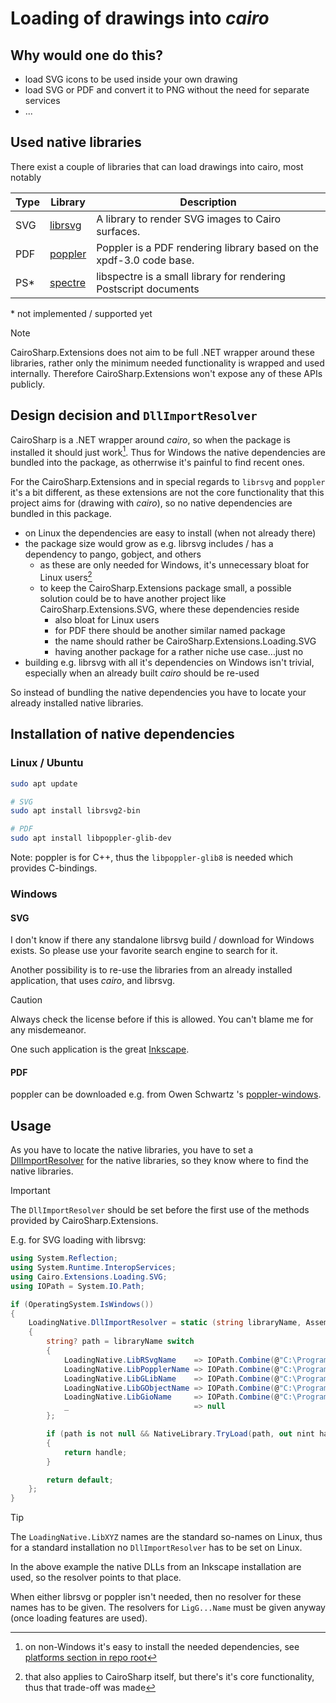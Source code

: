 # Loading of drawings into _cairo_

## Why would one do this?

* load SVG icons to be used inside your own drawing
* load SVG or PDF and convert it to PNG without the need for separate services
* ...

## Used native libraries

There exist a couple of libraries that can load drawings into cairo, most notably

| Type | Library                                                          | Description                                                         |
|------|------------------------------------------------------------------|---------------------------------------------------------------------|
| SVG  | [librsvg](https://wiki.gnome.org/Projects/LibRsvg)               | A library to render SVG images to Cairo surfaces.                   |
| PDF  | [poppler](https://poppler.freedesktop.org/)                      | Poppler is a PDF rendering library based on the xpdf-3.0 code base. |
| PS*  | [spectre](https://www.freedesktop.org/wiki/Software/libspectre/) | libspectre is a small library for rendering Postscript documents    |

\* not implemented / supported yet

> [!NOTE]
> CairoSharp.Extensions does not aim to be full .NET wrapper around these libraries, rather only the minimum needed functionality is wrapped and used internally.
> Therefore CairoSharp.Extensions won't expose any of these APIs publicly.

## Design decision and `DllImportResolver`

CairoSharp is a .NET wrapper around _cairo_, so when the package is installed it should just work[^1]. Thus for Windows the native dependencies are bundled into the package, as otherrwise it's painful to find recent ones.

[^1]: on non-Windows it's easy to install the needed dependencies, see [platforms section in repo root](https://github.com/gfoidl/CairoSharp?tab=readme-ov-file#supported-platforms)

For the CairoSharp.Extensions and in special regards to `librsvg` and `poppler` it's a bit different, as these extensions are not the core functionality that this project aims for (drawing with _cairo_), so no native dependencies are bundled in this package.

* on Linux the dependencies are easy to install (when not already there)
* the package size would grow as e.g. librsvg includes / has a dependency to pango, gobject, and others
  * as these are only needed for Windows, it's unnecessary bloat for Linux users[^2]
  * to keep the CairoSharp.Extensions package small, a possible solution could be to have another project like CairoSharp.Extensions.SVG, where these dependencies reside
    * also bloat for Linux users
    * for PDF there should be another similar named package
    * the name should rather be CairoSharp.Extensions.Loading.SVG
    * having another package for a rather niche use case...just no
* building e.g. librsvg with all it's dependencies on Windows isn't trivial, especially when an already built _cairo_ should be re-used

[^2]: that also applies to CairoSharp itself, but there's it's core functionality, thus that trade-off was made

So instead of bundling the native dependencies you have to locate your already installed native libraries.

## Installation of native dependencies

### Linux / Ubuntu

```bash
sudo apt update

# SVG
sudo apt install librsvg2-bin

# PDF
sudo apt install libpoppler-glib-dev
```

Note: poppler is for C++, thus the `libpoppler-glib8` is needed which provides C-bindings.

### Windows

#### SVG

I don't know if there any standalone librsvg build / download for Windows exists. So please use your favorite search engine to search for it.

Another possibility is to re-use the libraries from an already installed application, that uses _cairo_, and librsvg.

> [!CAUTION]
> Always check the license before if this is allowed. You can't blame me for any misdemeanor.

One such application is the great [Inkscape](https://inkscape.org).

#### PDF

poppler can be downloaded e.g. from  Owen Schwartz 's [poppler-windows](https://github.com/oschwartz10612/poppler-windows).

## Usage

As you have to locate the native libraries, you have to set a [DllImportResolver](https://learn.microsoft.com/en-us/dotnet/api/system.runtime.interopservices.dllimportresolver) for the native libraries, so they know where to find the native libraries.

> [!IMPORTANT]
> The `DllImportResolver` should be set before the first use of the methods provided by CairoSharp.Extensions.

E.g. for SVG loading with librsvg:
```c#
using System.Reflection;
using System.Runtime.InteropServices;
using Cairo.Extensions.Loading.SVG;
using IOPath = System.IO.Path;

if (OperatingSystem.IsWindows())
{
    LoadingNative.DllImportResolver = static (string libraryName, Assembly assembly, DllImportSearchPath? searchPath) =>
    {
        string? path = libraryName switch
        {
            LoadingNative.LibRSvgName    => IOPath.Combine(@"C:\Program Files\Inkscape\bin", "librsvg-2-2.dll"),
            LoadingNative.LibPopplerName => IOPath.Combine(@"C:\Program Files\Inkscape\bin", "libpoppler-glib-8.dll"),
            LoadingNative.LibGLibName    => IOPath.Combine(@"C:\Program Files\Inkscape\bin", "libglib-2.0-0.dll"),
            LoadingNative.LibGObjectName => IOPath.Combine(@"C:\Program Files\Inkscape\bin", "libgobject-2.0-0.dll"),
            LoadingNative.LibGioName     => IOPath.Combine(@"C:\Program Files\Inkscape\bin", "libgio-2.0-0.dll"),
            _                            => null
        };

        if (path is not null && NativeLibrary.TryLoad(path, out nint handle))
        {
            return handle;
        }

        return default;
    };
}
```

> [!TIP]
> The `LoadingNative.LibXYZ` names are the standard so-names on Linux, thus for a standard installation no `DllImportResolver` has to be set on Linux.

In the above example the native DLLs from an Inkscape installation are used, so the resolver points to that place.

When either librsvg or poppler isn't needed, then no resolver for these names has to be given.
The resolvers for `LigG...Name` must be given anyway (once loading features are used).
